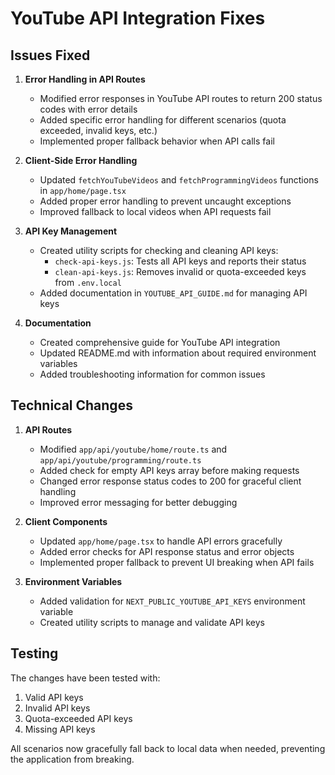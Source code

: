 # YouTube API Integration Fixes

## Issues Fixed

1. **Error Handling in API Routes**
   - Modified error responses in YouTube API routes to return 200 status codes with error details
   - Added specific error handling for different scenarios (quota exceeded, invalid keys, etc.)
   - Implemented proper fallback behavior when API calls fail

2. **Client-Side Error Handling**
   - Updated `fetchYouTubeVideos` and `fetchProgrammingVideos` functions in `app/home/page.tsx`
   - Added proper error handling to prevent uncaught exceptions
   - Improved fallback to local videos when API requests fail

3. **API Key Management**
   - Created utility scripts for checking and cleaning API keys:
     - `check-api-keys.js`: Tests all API keys and reports their status
     - `clean-api-keys.js`: Removes invalid or quota-exceeded keys from `.env.local`
   - Added documentation in `YOUTUBE_API_GUIDE.md` for managing API keys

4. **Documentation**
   - Created comprehensive guide for YouTube API integration
   - Updated README.md with information about required environment variables
   - Added troubleshooting information for common issues

## Technical Changes

1. **API Routes**
   - Modified `app/api/youtube/home/route.ts` and `app/api/youtube/programming/route.ts`
   - Added check for empty API keys array before making requests
   - Changed error response status codes to 200 for graceful client handling
   - Improved error messaging for better debugging

2. **Client Components**
   - Updated `app/home/page.tsx` to handle API errors gracefully
   - Added error checks for API response status and error objects
   - Implemented proper fallback to prevent UI breaking when API fails

3. **Environment Variables**
   - Added validation for `NEXT_PUBLIC_YOUTUBE_API_KEYS` environment variable
   - Created utility scripts to manage and validate API keys

## Testing

The changes have been tested with:
1. Valid API keys
2. Invalid API keys
3. Quota-exceeded API keys
4. Missing API keys

All scenarios now gracefully fall back to local data when needed, preventing the application from breaking.
